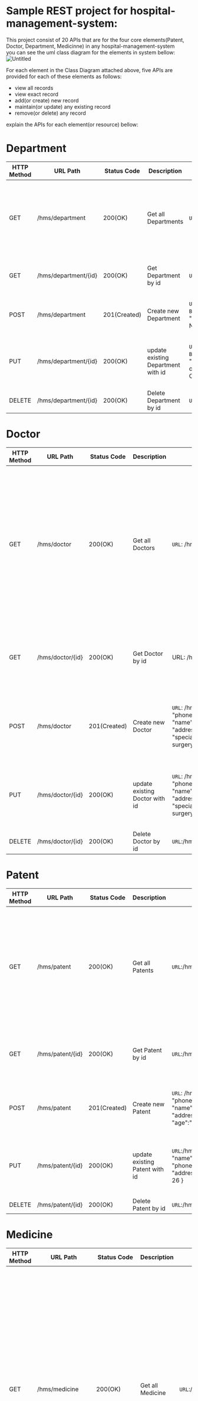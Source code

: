 # Sample REST project for hospital-management-system:
This project consist of 20 APIs that are for the four core elements(Patent, Doctor, Department, Medicinne) in any hospital-management-system  
you can see the uml class diagram for the elements in system bellow:  
![Untitled](https://github.com/MohamadAlwan/hospital-management-system/assets/91935195/fc1cdb4a-27c5-484c-9f33-619c05b40604)

For each element in the Class Diagram attached above, five APIs are provided for each of these elements as follows:
- view all records 
- view exact record
- add(or create) new record
- maintain(or update) any existing record
- remove(or delete) any record

explain the APIs for each element(or resource) bellow:
# Department
| HTTP Method | URL Path | Status Code | Description | Request | Response |
| --- | --- | --- | --- | --- | --- |
| GET | /hms/department | 200(OK) | Get all Departments | ```URL```:/hms/department | [ { "id": 1, "depName": "Department of Neurology" }, { "id": 2, "depName": "Department of Surgery" } ] | 
| GET | /hms/department/{id} | 200(OK) | Get Department by id | ```URL```: /hms/department/1 | { "id": 1, "depName": "Department of Neurology" } | 
| POST | /hms/department | 201(Created) | Create new Department | ```URL```:/hms/department  ```Body```:{ "depName": "Department of Neurology" } | { "id": 1, "depName": "Department of Neurology" } | 
| PUT | /hms/department/{id} | 200(OK) | update existing Department with id | ```URL```: /hms/department/1  ```Body```: { "depName":"Department of Neurology and Oncology" } | { "id": 1, "depName": "Department of Neurology and Oncology" } |
| DELETE | /hms/department/{id} | 200(OK) | Delete Department by id | ```URL```: /hms/department/2  | Deleted successfully | 

# Doctor
| HTTP Method | URL Path | Status Code | Description | Request | Response |
| --- | --- | --- | --- | --- | --- |
| GET | /hms/doctor | 200(OK) | Get all Doctors | ```URL```: /hms/doctor | [ { "id": 1, "name": "mohamad elwan", "address": "Ramallah", "phoneNumber": 5978755, "specialization": "brain surgery" }, { "id": 2, "name": "mohamad kharmah", "address": "Ramallah", "phoneNumber": 5978888, "specialization": "heart surgery" } ] | 
| GET | /hms/doctor/{id} | 200(OK) | Get Doctor by id | URL: /hms/doctor/1 | { "id": 1, "name": "mohamad elwan", "address": "Ramallah", "phoneNumber": 5978755, "specialization": "brain surgery" } | 
| POST | /hms/doctor | 201(Created) | Create new Doctor | ```URL```: /hms/doctor  ```Body```:{ "phoneNumber":"5978755", "name":"mohamad elwan", "address":"Ramallah", "specialization":"brain surgery" } | { "id": 1, "name": "mohamad elwan", "address": "Ramallah", "phoneNumber": 5978755, "specialization": "brain surgery" } | 
| PUT | /hms/doctor/{id} | 200(OK) | update existing Doctor with id |  ```URL```: /hms/doctor/2  ```Body```: { "phoneNumber":"56874448", "name":"mohamad kharmah", "address":"Jenin", "specialization":"heart surgery" }| { "id": 2, "name": "mohamad kharmah", "address": "Jenin", "phoneNumber": 56874448, "specialization": "heart surgery" } |
| DELETE | /hms/doctor/{id} | 200(OK) | Delete Doctor by id | ```URL```:/hms/doctor/2 | Deleted successfully |

# Patent
| HTTP Method | URL Path | Status Code | Description | Request | Response |
| --- | --- | --- | --- | --- | --- |
| GET | /hms/patent | 200(OK) | Get all Patents |  ```URL```:/hms/patent | [ { "id": 1, "name": "ahmad hamed", "phoneNumber": 5975425, "address": "Ramallah", "age": 42 }, { "id": 2, "name": "rama masalmah", "phoneNumber": 5975115, "address": "Ramallah", "age": 24 } ] | 
| GET | /hms/patent/{id} | 200(OK) | Get Patent by id |  ```URL```:/hms/patent/1 | { "id": 1, "name": "ahmad hamed", "phoneNumber": 5975425, "address": "Ramallah", "age": 42 } | 
| POST | /hms/patent | 201(Created) | Create new Patent | ```URL```: /hms/patent  ```Body```:{ "phoneNumber":"05975425", "name":"ahmad hamed", "address":"Ramallah", "age":"42" } | { "id": 1, "name": "ahmad hamed", "phoneNumber": 5975425, "address": "Ramallah", "age": 42 } | 
| PUT | /hms/patent/{id} | 200(OK) | update existing Patent with id |```URL```:/hms/patent/2 ```Body```:{ "name": "rama masalmah", "phoneNumber": 5611111, "address": "Ramallah", "age": 26 } | { "id":2,"name": "rama masalmah", "phoneNumber": 5611111, "address": "Ramallah", "age": 26 } |
| DELETE | /hms/patent/{id} | 200(OK) | Delete Patent by id |  ```URL```:/hms/patent/2  | Deleted successfully |

# Medicine
| HTTP Method | URL Path | Status Code | Description | Request | Response |
| --- | --- | --- | --- | --- | --- |
| GET | /hms/medicine | 200(OK) | Get all Medicine |  ```URL```:/hms/medicine | [ { "id": 1, "quantity": 150, "price": 74.0, "name": "Dabigatran", "description": "used to prevent strokes in those with atrial fibrillation not caused by heart valve issues" }, { "id": 2, "quantity": 80, "price": 120.5, "name": "Edoxaban", "description": "preventing blood clots in people with nonvalvular atrial fibrillation who also have at least one risk factor" } ] | 
| GET | /hms/medicine/{id} | 200(OK) | Get Medicine by id | ```URL```:/hms/medicine/2 | { "id": 2, "quantity": 80, "price": 120.5, "name": "Edoxaban", "description": "preventing blood clots in people with nonvalvular atrial fibrillation who also have at least one risk factor" } | 
| POST | /hms/medicine | 201(Created) | Create new Medicine | ```URL```:/hms/medicine ```Body```:{ "quantity":"150" ,"price":"74" ,"name":"Dabigatran" ,"description":"used to prevent strokes in those with atrial fibrillation not caused by heart valve issues" } | { "id": 1, "quantity": 150, "price": 74.0, "name": "Dabigatran", "description": "used to prevent strokes in those with atrial fibrillation not caused by heart valve issues" } | 
| PUT | /hms/medicine/{id} | 200(OK) | update existing Medicine with id |```URL```:/hms/medicine/2  ```Body```:{ "quantity": 75, "price": 99.5, "name": "Edoxaban", "description": "preventing blood clots in people with nonvalvular atrial fibrillation who also have at least one risk factor" } | {"id":2, "quantity": 75, "price": 99.5, "name": "Edoxaban", "description": "preventing blood clots in people with nonvalvular atrial fibrillation who also have at least one risk factor" } |
| DELETE | /hms/medicine/{id} | 200(OK) | Delete Medicine by id | URL:/hms/medicine/2 | Deleted successfully |

# Testing:
Postman/SOAPUI will be good option to use.  
also you can find a file name [Postman test collections](https://github.com/MohamadAlwan/hospital-management-system/tree/master/Postman_test_colectionss) contain some testing for this project for all elements

# package the project:
```ruby
.\mvnw clean package -DskipTests
```
# To run the project:
```ruby
.\mvnw spring-boot:run
```
# License:
[MIT](https://choosealicense.com/licenses/mit/)
